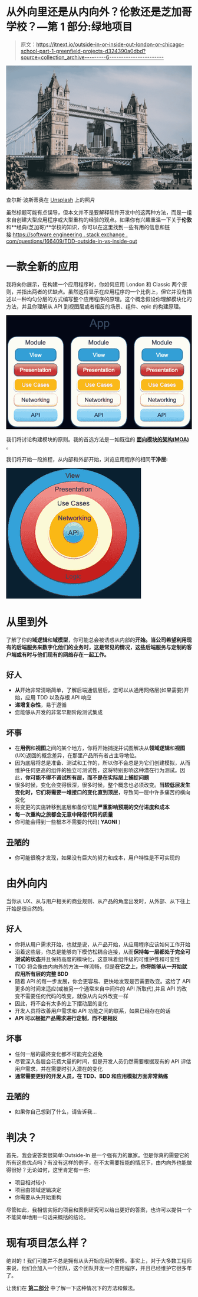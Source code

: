 # 从外向里还是从内向外？伦敦还是芝加哥学校？—第 1 部分:绿地项目

> 原文：<https://itnext.io/outside-in-or-inside-out-london-or-chicago-school-part-1-greenfield-projects-d324390a0dbd?source=collection_archive---------6----------------------->

![](img/b5bd85ea83640eae23858821f1504365.png)

查尔斯·波斯蒂奥在 [Unsplash](https://unsplash.com?utm_source=medium&utm_medium=referral) 上的照片

虽然标题可能有点误导，但本文并不是要解释软件开发中的这两种方法，而是一组来自创建大型应用程序或大型重构的经验的观点。如果你有兴趣重温一下关于**伦敦**和**经典(芝加哥)**学校的知识，你可以在这里找到一些有用的信息和链接:[https://software engineering . stack exchange . com/questions/166409/TDD-outside-in-vs-inside-out](https://softwareengineering.stackexchange.com/questions/166409/tdd-outside-in-vs-inside-out)

# 一款全新的应用

我将向你展示，在构建一个应用程序时，你如何应用 London 和 Classic 两个原则，并指出两者的优缺点。虽然这将显示在应用程序的一个比例上，但它并没有描述以一种均匀分层的方式编写整个应用程序的原理。这个概念假设你理解模块化的方法，并且你理解从 API 到视图层或者相反的场景、组件、epic 的构建原理。

![](img/632b55ba6a573cb235383d4c859d83a8.png)

我们将讨论构建模块的原则。我的首选方法是一如既往的 [**面向模块的架构(MOA)**](/module-oriented-architecture-4b54c8976415) 。

我们将开始一段旅程，从内部和外部开始，浏览应用程序的相同**干净层:**

![](img/fef8a9f2a153c8a8345cb1aba4b246d0.png)

# 从里到外

了解了你的**域逻辑**和**域模型**，你可能总会被诱惑从内部的**开始。当公司希望利用现有的后端服务来数字化他们的业务时，这是常见的情况，这些后端服务与定制的客户端或有时与他们现有的网络存在一起工作。**

## 好人

*   **从**开始非常清晰简单，了解后端通信层后，您可以从通用网络层(如果需要)开始，应用 TDD 以及存根 API 响应
*   **递增复杂性**，易于遵循
*   您能够从开发的非常早期阶段测试集成

## 坏事

*   在**用例**和**视图**之间的某个地方，你将开始捕捉并试图解决从**领域逻辑**和**视图** (UX)返回的概念差异，在那里产品所有者占主导地位。
*   因为底层将总是准备、测试和工作的，所以你不会总是为它们创建模拟，从而维护任何更高的组件的独立可测试性，这将特别影响这种潜在行为测试。因此，**你可能不得不调试所有层，而不是在实际层上捕捉问题**
*   很多时候，变化会变得很深，很多时候，整个概念也必须改变。**当较低层发生变化时，它们将需要一堆接口的变化直到顶层**，导致同一层中许多痛苦的横向变化
*   将变更的实施转移到底层和备份可能**严重影响预期的交付进度和成本**
*   **每一次重构之旅都会无意中降低代码的质量**
*   你可能会得到一些根本不需要的代码( **YAGNI** )

## 丑陋的

*   你可能很晚才发现，如果没有巨大的努力和成本，用户特性是不可实现的

# 由外向内

当你从 UX、从与用户相关的商业规则、从产品的角度出发时，从外部、从下往上开始是很自然的。

## 好人

*   你将从用户需求开始，也就是说，从产品开始，从应用程序应该如何工作开始
*   沿着这些层，你总是能够向下模仿松耦合连接，从而**保持每一层都处于完全可测试的状态**并且保持高度的模块化，这意味着组件级的可维护性和可变性
*   TDD 将会像由内向外的方法一样流畅，但是**在它之上，你将能够从一开始就应用所有层的完整 BDD**
*   随着 API 的每一步发展，你会更容易、更快地发现是否需要改变。这给了 API 更多的时间来适应(或被另一个通常来自中间件的 API 所取代),并且 API 的改变不需要任何代码的改变，就像从内向外改变一样
*   因此，将不会有太多的上下摆动层的变化
*   开发人员将改善用户需求和 API 功能之间的联系，如果已经存在的话
*   **API 可以根据产品需求进行定制，而不是相反**

## 坏事

*   任何一层的最终变化都不可能完全避免
*   尽管深入各层会花费大量的时间，但是开发人员仍然需要根据现有的 API 评估用户需求，并在需要时引入潜在的变化
*   **通常需要更好的开发人员，在 TDD、BDD 和应用模拟方面非常熟练**

## 丑陋的

*   如果你自己想到了什么，请告诉我…

# 判决？

首先，我会说答案很简单:Outside-In 是一个强有力的赢家。但是你真的需要它的所有这些优点吗？有没有这样的例子，在不太需要技能的情况下，由内向外也能做得很好？无论如何，这里肯定有一些:

*   项目相对较小
*   项目由领域逻辑决定
*   你需要从头开始重构

尽管如此，我相信实际的项目和案例研究可以给出更好的答案，也许可以提供一个不能简单地用一句话来概括的结论。

# 现有项目怎么样？

绝对的！我们可能并不总是拥有从头开始应用的奢侈。事实上，对于大多数工程师来说，他们会加入一个团队，这个团队开发一个应用程序，并且已经维护它很多年了。

让我们在 [**第二部分**](https://medium.com/@poksi/outside-in-or-inside-out-part-2-refactoring-existing-projects-dcf7f2ef4d2a) 中了解一下这种情况下的方法和做法。